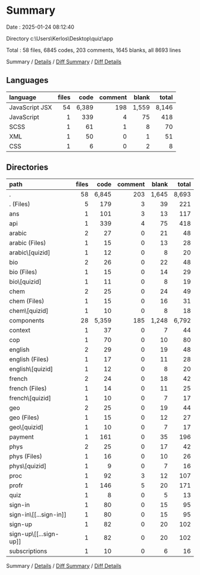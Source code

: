 # Summary

Date : 2025-01-24 08:12:40

Directory c:\\Users\\Kerlos\\Desktop\\quiz\\app

Total : 58 files,  6845 codes, 203 comments, 1645 blanks, all 8693 lines

Summary / [Details](details.md) / [Diff Summary](diff.md) / [Diff Details](diff-details.md)

## Languages
| language | files | code | comment | blank | total |
| :--- | ---: | ---: | ---: | ---: | ---: |
| JavaScript JSX | 54 | 6,389 | 198 | 1,559 | 8,146 |
| JavaScript | 1 | 339 | 4 | 75 | 418 |
| SCSS | 1 | 61 | 1 | 8 | 70 |
| XML | 1 | 50 | 0 | 1 | 51 |
| CSS | 1 | 6 | 0 | 2 | 8 |

## Directories
| path | files | code | comment | blank | total |
| :--- | ---: | ---: | ---: | ---: | ---: |
| . | 58 | 6,845 | 203 | 1,645 | 8,693 |
| . (Files) | 5 | 179 | 3 | 39 | 221 |
| ans | 1 | 101 | 3 | 13 | 117 |
| api | 1 | 339 | 4 | 75 | 418 |
| arabic | 2 | 27 | 0 | 21 | 48 |
| arabic (Files) | 1 | 15 | 0 | 13 | 28 |
| arabic\\[quizid] | 1 | 12 | 0 | 8 | 20 |
| bio | 2 | 26 | 0 | 22 | 48 |
| bio (Files) | 1 | 15 | 0 | 14 | 29 |
| bio\\[quizid] | 1 | 11 | 0 | 8 | 19 |
| chem | 2 | 25 | 0 | 24 | 49 |
| chem (Files) | 1 | 15 | 0 | 16 | 31 |
| chem\\[quizid] | 1 | 10 | 0 | 8 | 18 |
| components | 28 | 5,359 | 185 | 1,248 | 6,792 |
| context | 1 | 37 | 0 | 7 | 44 |
| cop | 1 | 70 | 0 | 10 | 80 |
| english | 2 | 29 | 0 | 19 | 48 |
| english (Files) | 1 | 17 | 0 | 11 | 28 |
| english\\[quizid] | 1 | 12 | 0 | 8 | 20 |
| french | 2 | 24 | 0 | 18 | 42 |
| french (Files) | 1 | 14 | 0 | 11 | 25 |
| french\\[quizid] | 1 | 10 | 0 | 7 | 17 |
| geo | 2 | 25 | 0 | 19 | 44 |
| geo (Files) | 1 | 15 | 0 | 12 | 27 |
| geo\\[quizid] | 1 | 10 | 0 | 7 | 17 |
| payment | 1 | 161 | 0 | 35 | 196 |
| phys | 2 | 25 | 0 | 17 | 42 |
| phys (Files) | 1 | 16 | 0 | 10 | 26 |
| phys\\[quizid] | 1 | 9 | 0 | 7 | 16 |
| proc | 1 | 92 | 3 | 12 | 107 |
| profr | 1 | 146 | 5 | 20 | 171 |
| quiz | 1 | 8 | 0 | 5 | 13 |
| sign-in | 1 | 80 | 0 | 15 | 95 |
| sign-in\\[[...sign-in]] | 1 | 80 | 0 | 15 | 95 |
| sign-up | 1 | 82 | 0 | 20 | 102 |
| sign-up\\[[...sign-up]] | 1 | 82 | 0 | 20 | 102 |
| subscriptions | 1 | 10 | 0 | 6 | 16 |

Summary / [Details](details.md) / [Diff Summary](diff.md) / [Diff Details](diff-details.md)